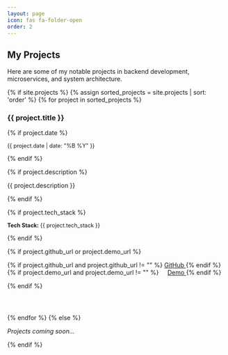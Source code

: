 ```yaml
---
layout: page
icon: fas fa-folder-open
order: 2
---
```


## My Projects

Here are some of my notable projects in backend development, microservices, and system architecture.

{% if site.projects %}
  {% assign sorted_projects = site.projects | sort: 'order' %}
  {% for project in sorted_projects %}
<div class="project-item" style="margin-bottom: 2rem; padding-bottom: 1.5rem; border-bottom: 1px solid var(--border-color);">
  <h3>
    {{ project.title }}
  </h3>
  
  {% if project.date %}
  <p class="text-muted" style="font-size: 0.9em;">
    <i class="far fa-calendar"></i> {{ project.date | date: "%B %Y" }}
  </p>
  {% endif %}
  
  {% if project.description %}
  <p>{{ project.description }}</p>
  {% endif %}
  
  {% if project.tech_stack %}
  <p style="font-size: 0.9em;">
    <strong>Tech Stack:</strong> {{ project.tech_stack }}
  </p>
  {% endif %}
  
  {% if project.github_url or project.demo_url %}
  <p>
    {% if project.github_url and project.github_url != "" %}
      <a href="{{ project.github_url }}" target="_blank">
        <i class="fab fa-github"></i> GitHub
      </a>
    {% endif %}
    {% if project.demo_url and project.demo_url != "" %}
      <a href="{{ project.demo_url }}" target="_blank" style="margin-left: 1rem;">
        <i class="fas fa-external-link-alt"></i> Demo
      </a>
    {% endif %}
  </p>
  {% endif %}
</div>
  {% endfor %}
{% else %}
  <p class="text-muted"><em>Projects coming soon...</em></p>
{% endif %}
